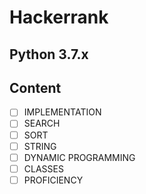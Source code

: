 # Hackerrank
## Python 3.7.x

## Content 
- [ ] IMPLEMENTATION
- [ ] SEARCH
- [ ] SORT
- [ ] STRING
- [ ] DYNAMIC PROGRAMMING
- [ ] CLASSES
- [ ] PROFICIENCY

